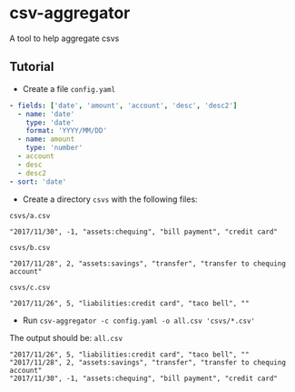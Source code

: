 # csv-aggregator
A tool to help aggregate csvs

## Tutorial
- Create a file `config.yaml`
```yaml
- fields: ['date', 'amount', 'account', 'desc', 'desc2']
  - name: 'date'
    type: 'date'
    format: 'YYYY/MM/DD'
  - name: amount
    type: 'number'
  - account
  - desc
  - desc2
- sort: 'date'
```
- Create a directory `csvs` with the following files:

`csvs/a.csv`
```
"2017/11/30", -1, "assets:chequing", "bill payment", "credit card"
```
`csvs/b.csv`
```
"2017/11/28", 2, "assets:savings", "transfer", "transfer to chequing account"
```
`csvs/c.csv`
```
"2017/11/26", 5, "liabilities:credit card", "taco bell", ""
```
- Run `csv-aggregator -c config.yaml -o all.csv 'csvs/*.csv'`

The output should be:
`all.csv`
```
"2017/11/26", 5, "liabilities:credit card", "taco bell", ""
"2017/11/28", 2, "assets:savings", "transfer", "transfer to chequing account"
"2017/11/30", -1, "assets:chequing", "bill payment", "credit card"
```
